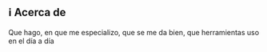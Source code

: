 ## ℹ️ Acerca de

Que hago, en que me especializo, que se me da bien, que herramientas uso en el día a día
